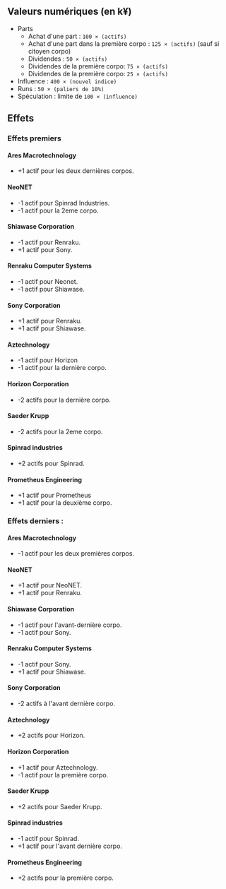 ## Valeurs numériques (en k¥)
* Parts
    * Achat d'une part : `100 × (actifs)`
    * Achat d'une part dans la première corpo : `125 × (actifs)` (sauf si citoyen corpo)
    * Dividendes : `50 × (actifs)`
    * Dividendes de la première corpo: `75 × (actifs)`
    * Dividendes de la première corpo: `25 × (actifs)`
* Influence : `400 × (nouvel indice)`
* Runs : `50 × (paliers de 10%)`
* Spéculation : limite de `100 × (influence)`

## Effets
### Effets premiers

#### Ares Macrotechnology
* +1 actif pour les deux dernières corpos.

#### NeoNET
* -1 actif pour Spinrad Industries.
* -1 actif pour la 2eme corpo.

#### Shiawase Corporation
* -1 actif pour Renraku.
* +1 actif pour Sony.

#### Renraku Computer Systems
* -1 actif pour Neonet.
* -1 actif pour Shiawase.

#### Sony Corporation
* +1 actif pour Renraku.
* +1 actif pour Shiawase.

#### Aztechnology
* -1 actif pour Horizon 
* -1 actif pour la dernière corpo.

#### Horizon Corporation
* -2 actifs pour la dernière corpo.

#### Saeder Krupp
* -2 actifs pour la 2eme corpo.

#### Spinrad industries
* +2 actifs pour Spinrad.

#### Prometheus Engineering
* +1 actif pour Prometheus
* +1 actif pour la deuxième corpo.

### Effets derniers :
#### Ares Macrotechnology
* -1 actif pour les deux premières corpos.

#### NeoNET
* +1 actif pour NeoNET.
* +1 actif pour Renraku.

#### Shiawase Corporation
* -1 actif pour l'avant-dernière corpo.
* -1 actif pour Sony.

#### Renraku Computer Systems
* -1 actif pour Sony.
* +1 actif pour Shiawase.

#### Sony Corporation
* -2 actifs à l'avant dernière corpo.

#### Aztechnology
* +2 actifs pour Horizon.

#### Horizon Corporation
* +1 actif pour Aztechnology.
* -1 actif pour la première corpo.

#### Saeder Krupp
* +2 actifs pour Saeder Krupp.

#### Spinrad industries
* -1 actif pour Spinrad.
* +1 actif pour l'avant dernière corpo.

#### Prometheus Engineering
* +2 actifs pour la première corpo.
